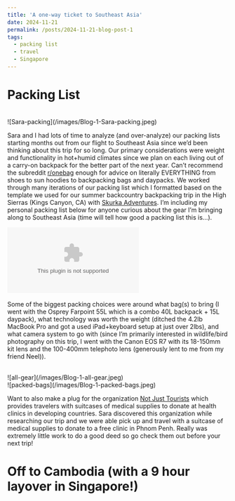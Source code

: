 ```yaml
---
title: 'A one-way ticket to Southeast Asia'
date: 2024-11-21
permalink: /posts/2024-11-21-blog-post-1
tags:
  - packing list
  - travel
  - Singapore 
---
```


Packing List
======

<br/>
![Sara-packing](/images/Blog-1-Sara-packing.jpeg)

Sara and I had lots of time to analyze (and over-analyze) our packing lists starting months out from our flight to Southeast Asia since we’d been thinking about this trip for so long. Our primary considerations were weight  and functionality in hot+humid climates since we plan on each living out of a carry-on backpack for the better part of the next year. Can’t recommend the subreddit [r/onebag](https://www.reddit.com/r/onebag/) enough for advice on literally EVERYTHING from shoes to sun hoodies to backpacking bags and daypacks. We worked through many iterations of our packing list which I formatted based on the template we used for our summer backcountry backpacking trip in the High Sierras (Kings Canyon, CA) with [Skurka Adventures](https://andrewskurka.com/guided-trips/). I’m including my personal packing list below for anyone curious about the gear I’m bringing along to Southeast Asia (time will tell how good a packing list this is…).

<embed src=“/files/RWY_SEA_PACKING_LIST.pdf” width=“600” height=“700” type=‘application/pdf’> 

Some of the biggest packing choices were around what bag(s) to bring (I went with the Osprey Farpoint 55L which is a combo 40L backpack + 15L daypack), what technology was worth the weight (ditched the 4.2lb MacBook Pro and got a used iPad+keyboard setup at just over 2lbs), and what camera system to go with (since I’m primarily interested in wildlife/bird photography on this trip, I went with the Canon EOS R7 with its 18-150mm kit lens and the 100-400mm telephoto lens (generously lent to me from my friend Neel)).

<br/>
![all-gear](/images/Blog-1-all-gear.jpeg)

<br/>
![packed-bags](/images/Blog-1-packed-bags.jpeg)

Want to also make a plug for the organization [Not Just Tourists](https://njt.net/) which provides travelers with suitcases of medical supplies to donate at health clinics in developing countries. Sara discovered this organization while researching our trip and we were able pick up and travel with a suitcase of medical supplies to donate to a free clinic in Phnom Penh. Really was extremely little work to do a good deed so go check them out before your next trip!


Off to Cambodia (with a 9 hour layover in Singapore!)
======







